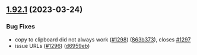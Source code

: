 ## [1.92.1](https://github.com/Safe-DS/API-Editor/compare/v1.92.0...v1.92.1) (2023-03-24)


### Bug Fixes

* copy to clipboard did not always work ([#1298](https://github.com/Safe-DS/API-Editor/issues/1298)) ([863b373](https://github.com/Safe-DS/API-Editor/commit/863b3735a6ae2a6079dce342ec9fc583a1101a5a)), closes [#1297](https://github.com/Safe-DS/API-Editor/issues/1297)
* issue URLs ([#1296](https://github.com/Safe-DS/API-Editor/issues/1296)) ([d6959eb](https://github.com/Safe-DS/API-Editor/commit/d6959eb62b6535e9627d6845e9772e73873c726c))
